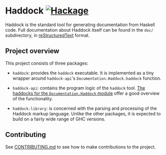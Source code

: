 # Haddock [![Hackage][Hackage badge]][Hackage page]

Haddock is the standard tool for generating documentation from Haskell code.
Full documentation about Haddock itself can be found in the `doc/` subdirectory,
in [reStructuredText][reST] format.

## Project overview

This project consists of three packages:

 * `haddock`: provides the `haddock` executable. It is implemented as a tiny
    wrapper around `haddock-api`'s `Documentation.Haddock.haddock` function.

 * `haddock-api`: contains the program logic of the `haddock` tool.
   [The haddocks for the `Documentation.Haddock` module][Documentation.Haddock]
   offer a good overview of the functionality.

 * `haddock-library`: is concerned with the parsing and processing of the
   Haddock markup language. Unlike the other packages, it is expected to build
   on a fairly wide range of GHC versions.

## Contributing

See [CONTRIBUTING.md](CONTRIBUTING.md) to see how to make contributions to the
project.


[Hackage page]: https://hackage.haskell.org/package/haddock
[Hackage badge]: https://img.shields.io/hackage/v/haddock.svg
[reST]: https://www.sphinx-doc.org/en/master/usage/restructuredtext/index.html
[Documentation.Haddock]: http://hackage.haskell.org/package/haddock-api/docs/Documentation-Haddock.html
[cabal v2]: https://cabal.readthedocs.io/en/latest/nix-local-build-overview.html
